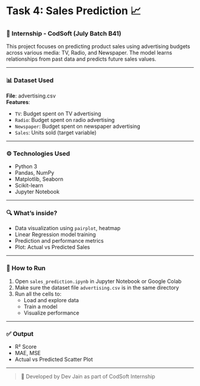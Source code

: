 # Task 4: Sales Prediction 📈

### 💼 Internship - CodSoft (July Batch B41)
This project focuses on predicting product sales using advertising budgets across various media: TV, Radio, and Newspaper. The model learns relationships from past data and predicts future sales values.

---

### 📊 Dataset Used
**File**: advertising.csv  
**Features**:
- `TV`: Budget spent on TV advertising  
- `Radio`: Budget spent on radio advertising  
- `Newspaper`: Budget spent on newspaper advertising  
- `Sales`: Units sold (target variable)

---

### ⚙️ Technologies Used
- Python 3
- Pandas, NumPy
- Matplotlib, Seaborn
- Scikit-learn
- Jupyter Notebook

---

### 🔍 What’s inside?
- Data visualization using `pairplot`, heatmap
- Linear Regression model training
- Prediction and performance metrics
- Plot: Actual vs Predicted Sales

---

### 🧪 How to Run
1. Open `sales_prediction.ipynb` in Jupyter Notebook or Google Colab
2. Make sure the dataset file `advertising.csv` is in the same directory
3. Run all the cells to:
   - Load and explore data
   - Train a model
   - Visualize performance

---

### ✅ Output
- R² Score  
- MAE, MSE  
- Actual vs Predicted Scatter Plot  

---

> 🚀 Developed by Dev Jain as part of CodSoft Internship
